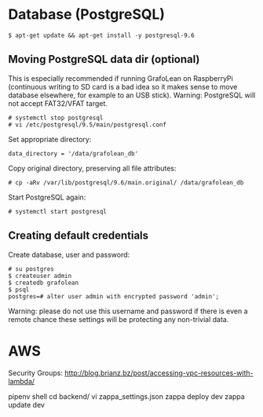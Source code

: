 # Database (PostgreSQL)

```
$ apt-get update && apt-get install -y postgresql-9.6
```

## Moving PostgreSQL data dir (optional)

This is especially recommended if running GrafoLean on RaspberryPi (continuous writing to SD card is a bad idea so it makes sense to move database elsewhere, for example to an USB stick).
Warning: PostgreSQL will not accept FAT32/VFAT target.

```
# systemctl stop postgresql
# vi /etc/postgresql/9.5/main/postgresql.conf
```

Set appropriate directory:
```
data_directory = '/data/grafolean_db'
```

Copy original directory, preserving all file attributes:
```
# cp -aRv /var/lib/postgresql/9.6/main.original/ /data/grafolean_db
```

Start PostgreSQL again:
```
# systemctl start postgresql
```

## Creating default credentials

Create database, user and password:
```
# su postgres
$ createuser admin
$ createdb grafolean
$ psql
postgres=# alter user admin with encrypted password 'admin';
```

Warning: please do not use this username and password if there is even a remote chance these settings will be protecting any non-trivial data.


# AWS

Security Groups: http://blog.brianz.bz/post/accessing-vpc-resources-with-lambda/

pipenv shell
cd backend/
vi zappa_settings.json
zappa deploy dev
zappa update dev

